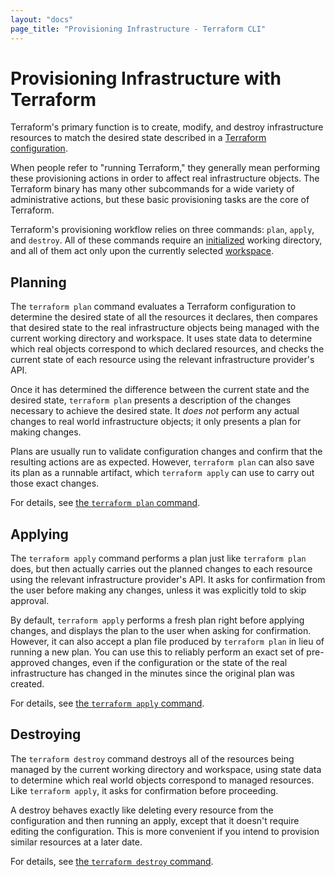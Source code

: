 ```yaml
---
layout: "docs"
page_title: "Provisioning Infrastructure - Terraform CLI"
---
```


# Provisioning Infrastructure with Terraform

Terraform's primary function is to create, modify, and destroy infrastructure
resources to match the desired state described in a
[Terraform configuration](/docs/language/index.html).

When people refer to "running Terraform," they generally mean performing these
provisioning actions in order to affect real infrastructure objects. The
Terraform binary has many other subcommands for a wide variety of administrative
actions, but these basic provisioning tasks are the core of Terraform.

Terraform's provisioning workflow relies on three commands: `plan`, `apply`, and
`destroy`. All of these commands require an
[initialized](/docs/cli/init/index.html) working directory, and all of them act
only upon the currently selected [workspace](/docs/cli/workspaces/index.html).

## Planning

The `terraform plan` command evaluates a Terraform configuration to determine
the desired state of all the resources it declares, then compares that desired
state to the real infrastructure objects being managed with the current working
directory and workspace. It uses state data to determine which real objects
correspond to which declared resources, and checks the current state of each
resource using the relevant infrastructure provider's API.

Once it has determined the difference between the current state and the desired
state, `terraform plan` presents a description of the changes necessary to
achieve the desired state. It _does not_ perform any actual changes to real
world infrastructure objects; it only presents a plan for making changes.

Plans are usually run to validate configuration changes and confirm that the
resulting actions are as expected. However, `terraform plan` can also save its
plan as a runnable artifact, which `terraform apply` can use to carry out those
exact changes.

For details, see [the `terraform plan` command](/docs/cli/commands/plan.html).

## Applying

The `terraform apply` command performs a plan just like `terraform plan` does,
but then actually carries out the planned changes to each resource using the
relevant infrastructure provider's API. It asks for confirmation from the user
before making any changes, unless it was explicitly told to skip approval.

By default, `terraform apply` performs a fresh plan right before applying
changes, and displays the plan to the user when asking for confirmation.
However, it can also accept a plan file produced by `terraform plan` in lieu of
running a new plan. You can use this to reliably perform an exact set of
pre-approved changes, even if the configuration or the state of the real
infrastructure has changed in the minutes since the original plan was created.

For details, see [the `terraform apply` command](/docs/cli/commands/apply.html).

## Destroying

The `terraform destroy` command destroys all of the resources being managed by
the current working directory and workspace, using state data to determine which
real world objects correspond to managed resources. Like `terraform apply`, it
asks for confirmation before proceeding.

A destroy behaves exactly like deleting every resource from the configuration
and then running an apply, except that it doesn't require editing the
configuration. This is more convenient if you intend to provision similar
resources at a later date.

For details, see [the `terraform destroy` command](/docs/cli/commands/destroy.html).

